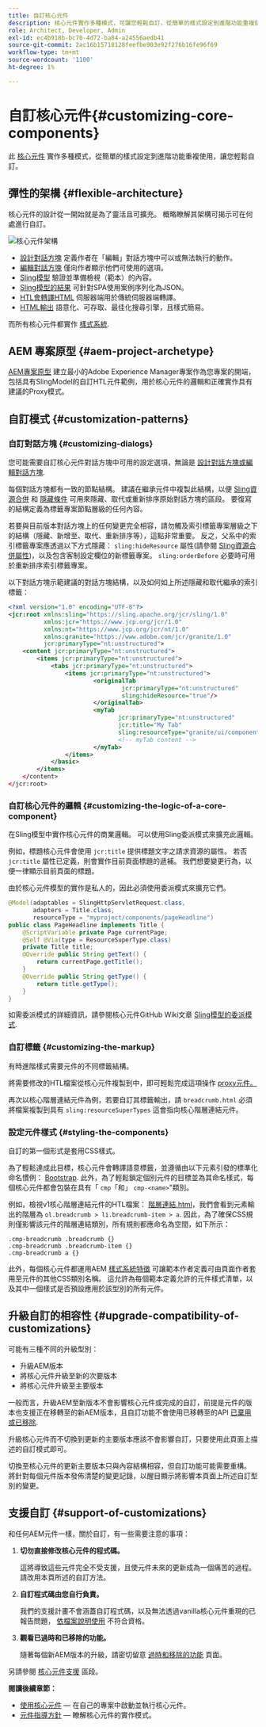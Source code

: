 ```yaml
---
title: 自訂核心元件
description: 核心元件實作多種模式，可讓您輕鬆自訂，從簡單的樣式設定到進階功能重複使用。
role: Architect, Developer, Admin
exl-id: ec4b918b-bc70-4d72-ba84-a24556aedb41
source-git-commit: 2ac16b15718128feefbe903e92f276b16fe96f69
workflow-type: tm+mt
source-wordcount: '1100'
ht-degree: 1%

---
```


# 自訂核心元件{#customizing-core-components}

此 [核心元件](overview.md) 實作多種模式，從簡單的樣式設定到進階功能重複使用，讓您輕鬆自訂。

## 彈性的架構 {#flexible-architecture}

核心元件的設計從一開始就是為了靈活且可擴充。 概略瞭解其架構可揭示可在何處進行自訂。

![核心元件架構](/help/assets/screen_shot_2018-12-07at093742.png)

* [設計對話方塊](/help/get-started/authoring.md#edit-and-design-dialogs) 定義作者在「編輯」對話方塊中可以或無法執行的動作。
* [編輯對話方塊](/help/get-started/authoring.md#edit-and-design-dialogs) 僅向作者顯示他們可使用的選項。
* [Sling模型](#customizing-the-logic-of-a-core-component) 驗證並準備檢視（範本）的內容。
* [Sling模型的結果](#customizing-the-logic-of-a-core-component) 可針對SPA使用案例序列化為JSON。
* [HTL會轉譯HTML](#customizing-the-markup) 伺服器端用於傳統伺服器端轉譯。
* [HTML輸出](#customizing-the-markup) 語意化、可存取、最佳化搜尋引擎，且樣式簡易。

而所有核心元件都實作 [樣式系統](#styling-the-components).

## AEM 專案原型 {#aem-project-archetype}

[AEM專案原型](/help/developing/archetype/overview.md) 建立最小的Adobe Experience Manager專案作為您專案的開端，包括具有SlingModel的自訂HTL元件範例，用於核心元件的邏輯和正確實作具有建議的Proxy模式。

## 自訂模式 {#customization-patterns}

### 自訂對話方塊 {#customizing-dialogs}

您可能需要自訂核心元件對話方塊中可用的設定選項，無論是 [設計對話方塊或編輯對話方塊](/help/get-started/authoring.md).

每個對話方塊都有一致的節點結構。 建議在繼承元件中複製此結構，以便 [Sling資源合併](https://helpx.adobe.com/experience-manager/6-4/sites/developing/using/sling-resource-merger.html) 和 [隱藏條件](https://helpx.adobe.com/experience-manager/6-5/sites/developing/using/hide-conditions.html) 可用來隱藏、取代或重新排序原始對話方塊的區段。 要復寫的結構定義為標籤專案節點層級的任何內容。

若要與目前版本對話方塊上的任何變更完全相容，請勿觸及索引標籤專案層級之下的結構（隱藏、新增至、取代、重新排序等），這點非常重要。 反之，父系中的索引標籤專案應透過以下方式隱藏： `sling:hideResource` 屬性(請參閱 [Sling資源合併屬性](https://helpx.adobe.com/experience-manager/6-5/sites/developing/using/sling-resource-merger.html))，以及包含客制設定欄位的新標籤專案。 `sling:orderBefore` 必要時可用於重新排序索引標籤專案。

以下對話方塊示範建議的對話方塊結構，以及如何如上所述隱藏和取代繼承的索引標籤：

```xml
<?xml version="1.0" encoding="UTF-8"?>
<jcr:root xmlns:sling="https://sling.apache.org/jcr/sling/1.0"
          xmlns:jcr="https://www.jcp.org/jcr/1.0"
          xmlns:nt="https://www.jcp.org/jcr/nt/1.0"
          xmlns:granite="https://www.adobe.com/jcr/granite/1.0"
          jcr:primaryType="nt:unstructured">
    <content jcr:primaryType="nt:unstructured">
        <items jcr:primaryType="nt:unstructured">
            <tabs jcr:primaryType="nt:unstructured">
                <items jcr:primaryType="nt:unstructured">
                        <originalTab
                                jcr:primaryType="nt:unstructured"
                                sling:hideResource="true"/>
                        </originalTab>
                        <myTab
                               jcr:primaryType="nt:unstructured"
                               jcr:title="My Tab"
                               sling:resourceType="granite/ui/components/coral/foundation/container"/>
                               <!-- myTab content -->
                        </myTab>
                </items>
            </basic>
        </items>
    </content>
</jcr:root>
```

### 自訂核心元件的邏輯 {#customizing-the-logic-of-a-core-component}

在Sling模型中實作核心元件的商業邏輯。 可以使用Sling委派模式來擴充此邏輯。

例如，標題核心元件會使用 `jcr:title` 提供標題文字之請求資源的屬性。 若否 `jcr:title` 屬性已定義，則會實作目前頁面標題的遞補。 我們想要變更行為，以便一律顯示目前頁面的標題。

由於核心元件模型的實作是私人的，因此必須使用委派模式來擴充它們。

```java
@Model(adaptables = SlingHttpServletRequest.class,
       adapters = Title.class,
       resourceType = "myproject/components/pageHeadline")
public class PageHeadline implements Title {
    @ScriptVariable private Page currentPage;
    @Self @Via(type = ResourceSuperType.class)
    private Title title;
    @Override public String getText() {
        return currentPage.getTitle();
    }
    @Override public String getType() {
        return title.getType();
    }
}
```

如需委派模式的詳細資訊，請參閱核心元件GitHub Wiki文章 [Sling模型的委派模式](https://github.com/adobe/aem-core-wcm-components/wiki/Delegation-Pattern-for-Sling-Models).

### 自訂標籤 {#customizing-the-markup}

有時進階樣式需要元件的不同標籤結構。

將需要修改的HTL檔案從核心元件複製到中，即可輕鬆完成這項操作 [proxy元件。](guidelines.md#proxy-component-pattern)

再次以核心階層連結元件為例，若要自訂其標籤輸出，請 `breadcrumb.html` 必須將檔案複製到具有 `sling:resourceSuperTypes` 這會指向核心階層連結元件。

### 設定元件樣式 {#styling-the-components}

自訂的第一個形式是套用CSS樣式。

為了輕鬆達成此目標，核心元件會轉譯語意標籤，並遵循由以下元素引發的標準化命名慣例： [Bootstrap](https://getbootstrap.com/). 此外，為了輕鬆鎖定個別元件的目標並為其命名樣式，每個核心元件都會包裝在具有「 `cmp`「和」 `cmp-<name>`&quot;類別。

例如，檢視v1核心階層連結元件的HTL檔案： [階層連結.html](https://github.com/adobe/aem-core-wcm-components/blob/master/content/src/content/jcr_root/apps/core/wcm/components/breadcrumb/v2/breadcrumb/breadcrumb.html)，我們會看到元素輸出的階層為 `ol.breadcrumb > li.breadcrumb-item > a`. 因此，為了確保CSS規則僅影響該元件的階層連結類別，所有規則都應命名為空間，如下所示：

```shell
.cmp-breadcrumb .breadcrumb {}  
.cmp-breadcrumb .breadcrumb-item {}  
.cmp-breadcrumb a {}
```

此外，每個核心元件都運用AEM [樣式系統特徵](https://experienceleague.adobe.com/docs/experience-manager-cloud-service/sites/authoring/features/style-system.html) 可讓範本作者定義可由頁面作者套用至元件的其他CSS類別名稱。 這允許為每個範本定義允許的元件樣式清單，以及其中一個樣式是否預設應用於該型別的所有元件。

## 升級自訂的相容性 {#upgrade-compatibility-of-customizations}

可能有三種不同的升級型別：

* 升級AEM版本
* 將核心元件升級至新的次要版本
* 將核心元件升級至主要版本

一般而言，升級AEM至新版本不會影響核心元件或完成的自訂，前提是元件的版本也支援正在移轉至的新AEM版本，且自訂功能不會使用已移轉至的API [已棄用或已移除](https://experienceleague.adobe.com/docs/experience-manager-cloud-service/release-notes/deprecated-removed-features.html).

升級核心元件而不切換到更新的主要版本應該不會影響自訂，只要使用此頁面上描述的自訂模式即可。

切換至核心元件的更新主要版本只與內容結構相容，但自訂功能可能需要重構。 將針對每個元件版本發佈清楚的變更記錄，以醒目顯示將影響本頁面上所述自訂型別的變更。

## 支援自訂 {#support-of-customizations}

和任何AEM元件一樣，關於自訂，有一些需要注意的事項：

1. **切勿直接修改核心元件的程式碼。**

   這將導致這些元件完全不受支援，且使元件未來的更新成為一個痛苦的過程。 請改用本頁所述的自訂方法。

1. **自訂程式碼由您自行負責。**

   我們的支援計畫不會涵蓋自訂程式碼，以及無法透過vanilla核心元件重現的已報告問題， [依檔案說明使用](/help/get-started/using.md) 不符合資格。

1. **觀看已過時和已移除的功能。**

   隨著每個新AEM版本的升級，請密切留意 [過時和移除的功能](https://experienceleague.adobe.com/docs/experience-manager-cloud-service/release-notes/deprecated-removed-features.html) 頁面。

另請參閱 [核心元件支援](overview.md#core-component-support) 區段。

**閱讀後續章節：**

* [使用核心元件](/help/get-started/using.md)  — 在自己的專案中啟動並執行核心元件。
* [元件指導方針](guidelines.md)  — 瞭解核心元件的實作模式。
